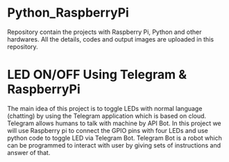 # Python_RaspberryPi
Repository contain the projects with Raspberry Pi, Python and other hardwares. All the details, codes and output images are uploaded in this repository. 

# LED ON/OFF Using Telegram & RaspberryPi
The main idea of this project is to toggle LEDs with normal language (chatting) by using the Telegram application which is based on cloud. 
Telegram allows humans to talk with machine by API Bot. In this project we will use Raspberry pi to connect the GPIO pins with four LEDs and use python code to toggle LED via Telegram Bot. 
Telegram Bot is a robot which can be programmed to interact with user by giving sets of instructions and answer of that. 
